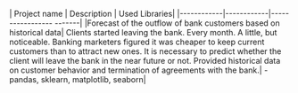 | Project name | Description | Used Libraries|
|------------|------------|----------------- -------|
|Forecast of the outflow of bank customers based on historical data| Clients started leaving the bank. Every month. A little, but noticeable. Banking marketers figured it was cheaper to keep current customers than to attract new ones. It is necessary to predict whether the client will leave the bank in the near future or not. Provided historical data on customer behavior and termination of agreements with the bank.| - pandas, sklearn, matplotlib, seaborn|
